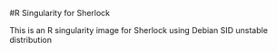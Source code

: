 #R Singularity for Sherlock

This is an R singularity image for Sherlock using Debian SID unstable distribution
